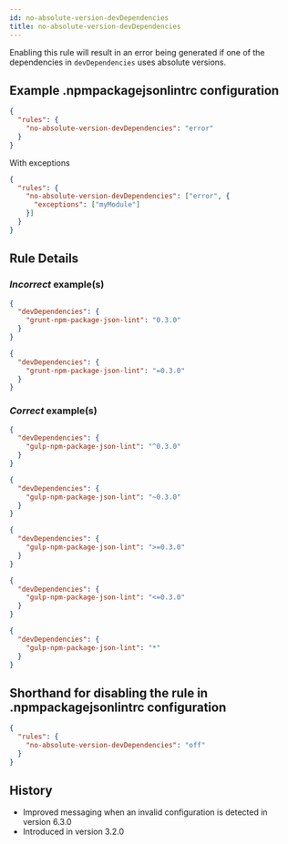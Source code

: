 ```yaml
---
id: no-absolute-version-devDependencies
title: no-absolute-version-devDependencies
---
```


Enabling this rule will result in an error being generated if one of the dependencies in `devDependencies` uses absolute versions.

## Example .npmpackagejsonlintrc configuration

```json
{
  "rules": {
    "no-absolute-version-devDependencies": "error"
  }
}
```

With exceptions

```json
{
  "rules": {
    "no-absolute-version-devDependencies": ["error", {
      "exceptions": ["myModule"]
    }]
  }
}
```

## Rule Details

### *Incorrect* example(s)

```json
{
  "devDependencies": {
    "grunt-npm-package-json-lint": "0.3.0"
  }
}
```

```json
{
  "devDependencies": {
    "grunt-npm-package-json-lint": "=0.3.0"
  }
}
```

### *Correct* example(s)

```json
{
  "devDependencies": {
    "gulp-npm-package-json-lint": "^0.3.0"
  }
}
```

```json
{
  "devDependencies": {
    "gulp-npm-package-json-lint": "~0.3.0"
  }
}
```

```json
{
  "devDependencies": {
    "gulp-npm-package-json-lint": ">=0.3.0"
  }
}
```

```json
{
  "devDependencies": {
    "gulp-npm-package-json-lint": "<=0.3.0"
  }
}
```

```json
{
  "devDependencies": {
    "gulp-npm-package-json-lint": "*"
  }
}
```

## Shorthand for disabling the rule in .npmpackagejsonlintrc configuration

```json
{
  "rules": {
    "no-absolute-version-devDependencies": "off"
  }
}
```

## History

* Improved messaging when an invalid configuration is detected in version 6.3.0
* Introduced in version 3.2.0

